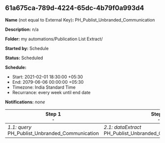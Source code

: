## 61a675ca-789d-4224-65dc-4b79f0a993d4

**Name** (not equal to External Key)**:** PH_Publist_Unbranded_Communication

**Description:** n/a

**Folder:** my automations/Publication List Extract/

**Started by:** Schedule

**Status:** Scheduled

**Schedule:**

* Start: 2021-02-01 18:30:00 +05:30
* End: 2079-06-06 00:00:00 +05:30
* Timezone: India Standard Time
* Recurrance: every week until end date

**Notifications:** _none_


| Step 1<br>_<small>-</small>_ | Step 2<br>_<small>-</small>_ | Step 3<br>_<small>-</small>_ |
| --- | --- | --- |
| _1.1: query_<br>PH_Publist_Unbranded_Communication | _2.1: dataExtract_<br>PH_Publist_Unbranded_Communication_Extract | _3.1: fileTransfer_<br>PH_Publist_Unbranded_Communication_Tranfer |
